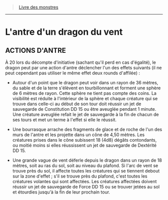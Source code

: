 ﻿> [Livre des monstres](tome_of_beasts.md)

---

# L'antre d'un dragon du vent

## ACTIONS D'ANTRE

À 20 lors du décompte d'initiative (sachant qu'il perd en cas d'égalité), le dragon peut par une action d'antre déclencher l'un des effets suivants (il ne peut cependant pas utiliser le même effet deux rounds d'affilée) :

* Autour d'un point que le dragon peut voir dans un rayon de 36 mètres, du sable et de la terre s'élèvent en tourbillonnant et forment une sphère de 6 mètres de rayon. Cette sphère ne tient pas compte des coins. La visibilité est réduite à l'intérieur de la sphère et chaque créature qui se trouve dans celle-ci au début de son tour doit réussir un jet de sauvegarde de Constitution DD 15 ou être aveuglée pendant 1 minute. Une créature aveuglée refait le jet de sauvegarde à la fin de chacun de ses tours et met un terme à l'effet si elle le réussit.

* Une bourrasque arrache des fragments de glace et de roche de l'un des murs de l'antre et les projette dans un cône de 4,50 mètres. Les créatures prises dans le cône subissent 18 (4d8) dégâts contondants, ou moitié moins si elles réussissent un jet de sauvegarde de Dextérité DD 15.

* Une grande vague de vent déferle depuis le dragon dans un rayon de 18 mètres, soit au ras du sol, soit au niveau du plafond. Si l'arc de vent se trouve près du sol, il affecte toutes les créatures qui se tiennent debout sur la zone d'effet ; s'il se trouve près du plafond, c'est toutes les créatures volantes qui sont affectées. Les créatures affectées doivent réussir un jet de sauvegarde de Force DD 15 ou se trouver jetées au sol et étourdies jusqu'à la fin de leur prochain tour.

